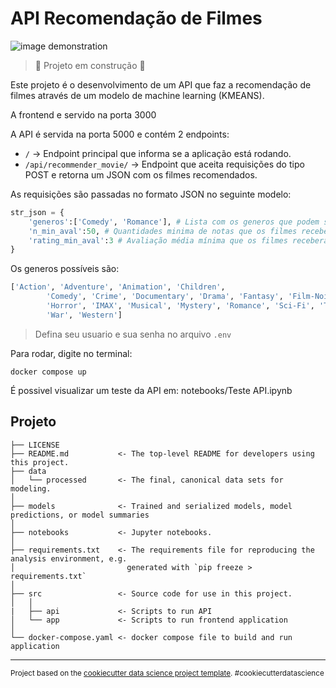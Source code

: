 API Recomendação de Filmes
==============================

![image demonstration](demonstration.gif)

> :construction: Projeto em construção :construction:

Este projeto é o desenvolvimento de um API que faz a recomendação de filmes através de um modelo de machine learning (KMEANS).

A frontend e servido na porta 3000

A API é servida na porta 5000 e contém 2 endpoints:

 - `/` -> Endpoint principal que informa se a aplicação está rodando.
 - `/api/recommender_movie/` -> Endpoint que aceita requisições do tipo POST e retorna um JSON com os filmes recomendados.

As requisições são passadas no formato JSON no seguinte modelo:

```python
str_json = {
    'generos':['Comedy', 'Romance'], # Lista com os generos que podem ser recomendados
    'n_min_aval':50, # Quantidades minima de notas que os filmes receberam
    'rating_min_aval':3 # Avaliação média mínima que os filmes receberam
}
```

Os generos possíveis são: 
```python
['Action', 'Adventure', 'Animation', 'Children',
        'Comedy', 'Crime', 'Documentary', 'Drama', 'Fantasy', 'Film-Noir',
        'Horror', 'IMAX', 'Musical', 'Mystery', 'Romance', 'Sci-Fi', 'Thriller',
        'War', 'Western']
```

> Defina seu usuario e sua senha no arquivo `.env`

Para rodar, digite no terminal:

`docker compose up`

É possivel visualizar um teste da API em: notebooks/Teste API.ipynb

Projeto
------------

    ├── LICENSE
    ├── README.md           <- The top-level README for developers using this project.
    ├── data
    │   └── processed       <- The final, canonical data sets for modeling.
    │
    ├── models              <- Trained and serialized models, model predictions, or model summaries
    │
    ├── notebooks           <- Jupyter notebooks.
    │
    ├── requirements.txt    <- The requirements file for reproducing the analysis environment, e.g.
    │                         generated with `pip freeze > requirements.txt`
    │
    ├── src                 <- Source code for use in this project.
    │   │
    |   ├── api             <- Scripts to run API
    │   └── app             <- Scripts to run frontend application
    │
    └── docker-compose.yaml <- docker compose file to build and run application


--------

<p><small>Project based on the <a target="_blank" href="https://drivendata.github.io/cookiecutter-data-science/">cookiecutter data science project template</a>. #cookiecutterdatascience</small></p>
